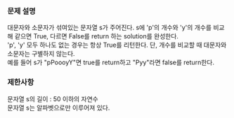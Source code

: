 <h3>문제 설명</h3>
 대문자와 소문자가 섞여있는 문자열 s가 주어진다. s에 'p'의 개수와 'y'의 개수를 비교해 같으면 True, 다르면 False를 return 하는 solution를 완성한다. 
<br>'p', 'y' 모두 하나도 없는 경우는 항상 True를 리턴한다. 단, 개수를 비교할 때 대문자와 소문자는 구별하지 않는다.

<br>
예를 들어 s가 "pPoooyY"면 true를 return하고 "Pyy"라면 false를 return한다.
<br>
<h3>제한사항</h3>
문자열 s의 길이 : 50 이하의 자연수<br>
문자열 s는 알파벳으로만 이루어져 있다.
